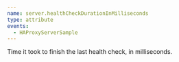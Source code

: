 ```yaml
---
name: server.healthCheckDurationInMilliseconds
type: attribute
events:
  - HAProxyServerSample
---
```


Time it took to finish the last health check, in milliseconds.